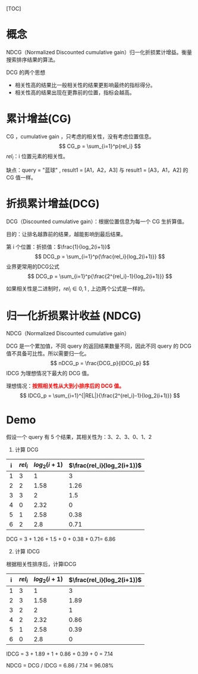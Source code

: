 [TOC]

# 概念

NDCG（Normalized Discounted cumulative gain）归一化折损累计增益。衡量搜索排序结果的算法。

DCG 的两个思想

- 相关性高的结果比一般相关性的结果更影响最终的指标得分。
- 相关性高的结果出现在更靠前的位置，指标会越高。

# 累计增益(CG)

CG ，cumulative gain ，只考虑的相关性，没有考虑位置信息。
$$
CG_p = \sum_{i=1}^p{rel_i}
$$
$rel_i$：i 位置元素的相关性。



缺点：query = "蓝球" , result1 = [A1，A2，A3] 与 result1 = [A3，A1，A2] 的 CG 值一样。

# 折损累计增益(DCG)

DCG（Discounted cumulative gain）：根据位置信息为每一个 CG 生折算值。

目的：让排名越靠前的结果，越能影响到最后结果。

第 i 个位置：折损值：$\frac{1}{log_2(i+1)}$
$$
DCG_p = \sum_{i=1}^p{\frac{rel_i}{log_2(i+1)}}
$$
业界更常用的DCG公式
$$
DCG_p = \sum_{i=1}^p{\frac{2^{rel_i}-1}{log_2(i+1)}}
$$


如果相关性是二进制时，$rel_i \in {0,1}$ , 上边两个公式是一样的。

# 归一化折损累计收益 (NDCG)

NDCG（Normalized Discounted cumulative gain）

DCG 是一个累加值，不同 query 的返回结果数量不同，因此不同 query 的 DCG 值不具备可比性。所以需要归一化。
$$
nDCG_p = \frac{DCG_p}{IDCG_p}
$$
IDCG 为理想情况下最大的 DCG 值。

理想情况：<font color='red'>**按照相关性从大到小排序后的 DCG 值。**</font>
$$
IDCG_p = \sum_{i=1}^{|REL|}{\frac{2^{rel_i}-1}{log_2(i+1)}}
$$

# Demo

假设一个 query 有 5 个结果，其相关性为：3、2、3、0、1、2

1. 计算 DCG

| i    | $rel_i$ | $log_2(i+1)$ | $\frac{rel_i}{log_2(i+1)}$ |
| ---- | ------- | ------------ | -------------------------- |
| 1    | 3       | 1            | 3                          |
| 2    | 2       | 1.58         | 1.26                       |
| 3    | 3       | 2            | 1.5                        |
| 4    | 0       | 2.32         | 0                          |
| 5    | 1       | 2.58         | 0.38                       |
| 6    | 2       | 2.8          | 0.71                       |

DCG = 3 + 1.26 + 1.5 + 0 + 0.38 + 0.71= 6.86



2. 计算 IDCG

根据相关性排序后，计算IDCG

| i    | $rel_i$ | $log_2(i+1)$ | $\frac{rel_i}{log_2(i+1)}$ |
| ---- | ------- | ------------ | -------------------------- |
| 1    | 3       | 1            | 3                          |
| 2    | 3       | 1.58         | 1.89                       |
| 3    | 2       | 2            | 1                          |
| 4    | 2       | 2.32         | 0.86                       |
| 5    | 1       | 2.58         | 0.39                       |
| 6    | 0       | 2.8          | 0                          |

IDCG = 3 + 1.89 + 1 + 0.86 + 0.39 + 0 = 7.14

 NDCG = DCG / IDCG = 6.86 / 7.14 = 96.08%

